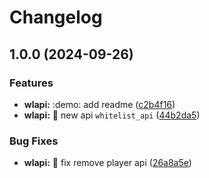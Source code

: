 # Changelog

## 1.0.0 (2024-09-26)


### Features

* **wlapi:** :demo: add readme ([c2b4f16](https://github.com/Aimerny/MCDRPlugins/commit/c2b4f16e6cd89347e044acb38e207ca6c23e2b2e))
* **wlapi:** :tada: new api `whitelist_api` ([44b2da5](https://github.com/Aimerny/MCDRPlugins/commit/44b2da56ad328ba8049b837f147c0af785f8a842))


### Bug Fixes

* **wlapi:** :bug: fix remove player api ([26a8a5e](https://github.com/Aimerny/MCDRPlugins/commit/26a8a5e77d5c1d17b5810f1b9ff155469a72e370))
